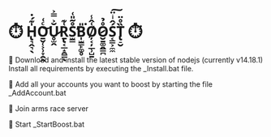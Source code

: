 # ⏱️ H̢͉̭͉̖̍͊́̇O̱̬̜͕̹̞̯̭ͨ͑͜Ŭ̷̥̫̭͐̿͐Ṟ̢͔̲̝̯͇͑͊ͅS̫̳̊͂̎͑̕B̩̫͇̙͚̥̎͘O̸̦͔̦̲̹̺̱͑̂̾O̷̮̱͚̭̳̪̊̉Ś͔͇͕̼̼̂ͥ̈͠T̢̠̮̏̊̈ ⏱️

📌 Download and install the latest stable version of nodejs (currently v14.18.1) Install all requirements by executing the _Install.bat file.


📌 Add all your accounts you want to boost by starting the file _AddAccount.bat

📌 Join arms race server

📌 Start _StartBoost.bat
